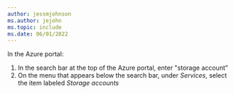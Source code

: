 ```yaml
---
author: jessmjohnson
ms.author: jejohn
ms.topic: include
ms.date: 06/01/2022
---
```


In the Azure portal:

1. In the search bar at the top of the Azure portal, enter "storage account"
1. On the menu that appears below the search bar, under *Services*, select the item labeled *Storage accounts*
